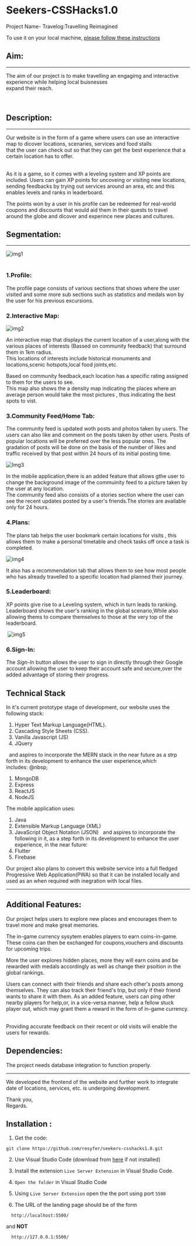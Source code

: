 # Seekers-CSSHacks1.0
Project Name- Travelog:Travelling Reimagined

To use it on your local machine, [please follow these instructions](#Installation)
## Aim:
---  
The aim of our project is to make travelling an engagimg and interactive experience  while helping local buisnesses  
expand their reach.
 
&nbsp;  
## Description:
---
Our website is in the form of a game where users can use an interactive map to dicover locations, scenaries, services and food stalls  
that the user can check out so that they can get the best experience that a certain location has to offer.  
&nbsp;&nbsp;  

As it is a game, so it comes with a leveling system and XP points are included. Users can gain XP points for uncoveing or visiting new locations,  
sending feedbacks by trying out services around an area, etc and this enables levels and ranks in leaderboard.  

The points won by a user in his profile can be redeemed for real-world coupons and discounts that would aid them in their quests to travel  
around the globe and dicover and experince new places and cultures.
  
## Segmentation:
---
![img1](https://user-images.githubusercontent.com/77690532/107870679-77588c00-6ec0-11eb-9de7-824a7c90835f.jpg)  
&nbsp;  

### 1.Profile:  

The profile page consists of various sections that shows where the user visited and some more sub sections such as statistics and medals won by the user for his previous excursions.&nbsp;  

### 2.Interactive Map:  

![img2](https://user-images.githubusercontent.com/77690532/107871526-7d526b00-6ec8-11eb-997f-a9d32dcf4bfc.png)&nbsp;  

An interactive map that displays the current location of a user,along with the various  places of interests (Bassed on community feedback) that surround them in 1km radius.  
This locations of interests include historical monuments and locations,scenic hotspots,local food joints,etc.  

Based on community feedback,each location has a specific rating assigned to them for the users to see.  
This map also shows the a density map indicating  the places where an average person would take the most pictures , thus indicating the best spots to vist.    

### 3.Community Feed/Home Tab:  

The community feed is updated woth posts and photos taken by users. The users can also like and comment on the posts taken by other users. Posts of popular locations will be preferred over the less popular ones. The gradation of posts will be done on the basis of the number of likes and traffic received by that post within 24 hours of its initial posting time.&nbsp;  

![Img3](https://user-images.githubusercontent.com/77690532/107871770-9d832980-6eca-11eb-913e-c1184b77d03e.png)&nbsp;  

In the mobile application,there is an added feature that allows gthe user to change the background image of the commuinity feed to a picture taken by the user at any location.  
The community feed also consists of a stories section where the user can see the recent updates posted by a user's friends.The stories are available only for 24 hours.&nbsp;  


### 4.Plans:  

The plans tab helps the user bookmark certain locations for visits , this allows them to make a personal timetable and check tasks off once a task is completed.  
  
  ![img4](https://user-images.githubusercontent.com/77690532/107871937-23ec3b00-6ecc-11eb-81a1-16b4555cbe96.png)  

  It also has a recommendation tab that allows them to see how most people who has already travelled to a specific location had planned their journey.  
  ### 5.Leaderboard:  

  XP points give rise to a Leveling system, which in turn leads to ranking.  
  Leaderboard shows the user's ranking in the global scenario,While also allowing thems to compare themselves to those at the very top of the leaderboard.  
    
&nbsp;![img5](https://user-images.githubusercontent.com/77690532/107872016-0b305500-6ecd-11eb-98e3-aefd81ab6190.png)
&nbsp;  

### 6.Sign-In:  

The *Sign-In* button allows the user to sign in directly through their Google account allowing the user to keep their account safe and secure,over the added advantage of storing their progress.&nbsp;&nbsp;  

## Technical Stack

In it's current prototype stage of development, our website uses the following stack:
1. Hyper Text Markup Language(HTML).
2. Cascading Style Sheets (CSS).
3. Vanilla Javascript (JS)
4. JQuery

&nbsp;&nbsp;and aspires to incorporate the MERN stack in the near future as a strp forth in its development to enhance the user experience,which includes:&nbsp;@nbsp;
 1. MongoDB
 2. Express
 3. ReactJS
 4. NodeJS
&nbsp;

The mobile application uses:&nbsp;

1. Java
2. Extensible Markup Language (XML)
3. JavaScript Object Notation (JSON)
&nbsp;
and aspires to incorporate the following in it, as a step forth in its development to enhance the user experience, in the near future:&nbsp;
 1. Flutter
 2. Firebase
 &nbsp;  

 Our project also plans to convert this website service into a full fledged Progressive Web Application(PWA) so that it can be installed locally and used as an when required with inegration with local files.
 &nbsp;&nbsp;  

---
## Additional Features:  

Our project helps users to explore new places and encourages them to travel more and make great memories. 
&nbsp;&nbsp;  

The in-game currency sysytem enables players to earn coins-in-game. These coins can then be exchanged for coupons,vouchers and discounts for upcoming trips.
&nbsp;  

More the user explores hidden places, more they will earn coins and be rewarded with medals accordingly as well as change their psoition in the global rankings.
&nbsp;  

Users can connect with their friends and share each other's posts among themselves. They can also track their friend's trip, but only if their friend wants to share it with them. As an added feature, users can ping other nearby players for help,or, in a vice-versa manner, help a fellow stuck player out, which may grant them a reward in the form of in-game currency.
&nbsp;  

Providing accurate feedback on their recent or old visits will enable the users for rewards.
&nbsp;  
## Dependencies:  

The project needs database integration to function properly.&nbsp;  

---  
  
  We developed the frontend of the website and further work to integrate date of locations, services, etc. is undergoing development.&nbsp;  
    
Thank you,&nbsp;  
Regards.
&nbsp; &nbsp;&nbsp;  
## Installation :

1. Get the code:
  ```
  git clone https://github.com/resyfer/seekers-csshacks1.0.git
  ```

2. Use Visual Studio Code (download from [here](https://code.visualstudio.com/) if not installed)

3. Install the extension `Live Server Extension` in Visual Studio Code.

4. `Open the folder` in Visual Studio Code

5. Using `Live Server Extension` open the the port using port `5500`

6. The URL of the landing page should be of the form
```
  http://localhost:5500/
```

and **NOT**

```
  http://127.0.0.1:5500/
```